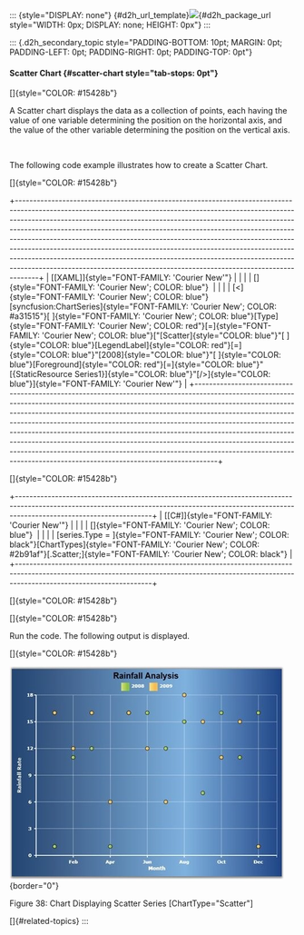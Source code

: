 ::: {style="DISPLAY: none"}
[](ms-xhelp:///?Id=d2h_url_template){#d2h_url_template}![](!package_url!){#d2h_package_url style="WIDTH: 0px; DISPLAY: none; HEIGHT: 0px"}
:::

::: {.d2h_secondary_topic style="PADDING-BOTTOM: 10pt; MARGIN: 0pt; PADDING-LEFT: 0pt; PADDING-RIGHT: 0pt; PADDING-TOP: 0pt"}
#### Scatter Chart {#scatter-chart style="tab-stops: 0pt"}

[]{style="COLOR: #15428b"} 

A Scatter chart displays the data as a collection of points, each having the value of one variable determining the position on the horizontal axis, and the value of the other variable determining the position on the vertical axis.

 

The following code example illustrates how to create a Scatter Chart.

[]{style="COLOR: #15428b"} 

+------------------------------------------------------------------------------------------------------------------------------------------------------------------------------------------------------------------------------------------------------------------------------------------------------------------------------------------------------------------------------------------------------------------------------------------------------------------------------------------------------------------------------------------------------------------------------------------------------------------------------------------------------+
| [\[XAML\]]{style="FONT-FAMILY: 'Courier New'"}                                                                                                                                                                                                                                                                                                                                                                                                                                                                                                                                                                                                       |
|                                                                                                                                                                                                                                                                                                                                                                                                                                                                                                                                                                                                                                                      |
| []{style="FONT-FAMILY: 'Courier New'; COLOR: blue"}                                                                                                                                                                                                                                                                                                                                                                                                                                                                                                                                                                                                  |
|                                                                                                                                                                                                                                                                                                                                                                                                                                                                                                                                                                                                                                                      |
| [\<]{style="FONT-FAMILY: 'Courier New'; COLOR: blue"}[syncfusion:ChartSeries]{style="FONT-FAMILY: 'Courier New'; COLOR: #a31515"}[ ]{style="FONT-FAMILY: 'Courier New'; COLOR: blue"}[Type]{style="FONT-FAMILY: 'Courier New'; COLOR: red"}[=]{style="FONT-FAMILY: 'Courier New'; COLOR: blue"}[\"[Scatter]{style="COLOR: blue"}\"[ ]{style="COLOR: blue"}[LegendLabel]{style="COLOR: red"}[=]{style="COLOR: blue"}\"[2008]{style="COLOR: blue"}\"[ ]{style="COLOR: blue"}[Foreground]{style="COLOR: red"}[=]{style="COLOR: blue"}\"[{StaticResource Series1}]{style="COLOR: blue"}\"[/\>]{style="COLOR: blue"}]{style="FONT-FAMILY: 'Courier New'"} |
+------------------------------------------------------------------------------------------------------------------------------------------------------------------------------------------------------------------------------------------------------------------------------------------------------------------------------------------------------------------------------------------------------------------------------------------------------------------------------------------------------------------------------------------------------------------------------------------------------------------------------------------------------+

[]{style="COLOR: #15428b"} 

+-------------------------------------------------------------------------------------------------------------------------------------------------------------------------------------------------+
| [\[C#\]]{style="FONT-FAMILY: 'Courier New'"}                                                                                                                                                    |
|                                                                                                                                                                                                 |
| []{style="FONT-FAMILY: 'Courier New'; COLOR: blue"}                                                                                                                                             |
|                                                                                                                                                                                                 |
| [series.Type = ]{style="FONT-FAMILY: 'Courier New'; COLOR: black"}[ChartTypes]{style="FONT-FAMILY: 'Courier New'; COLOR: #2b91af"}[.Scatter;]{style="FONT-FAMILY: 'Courier New'; COLOR: black"} |
+-------------------------------------------------------------------------------------------------------------------------------------------------------------------------------------------------+

[]{style="COLOR: #15428b"} 

[]{style="COLOR: #15428b"} 

Run the code. The following output is displayed.

[]{style="COLOR: #15428b"} 

![](ImagesExt/image59_45.jpg){border="0"}

Figure 38: Chart Displaying Scatter Series \[ChartType=\"Scatter\"\]

[]{#related-topics}
:::
